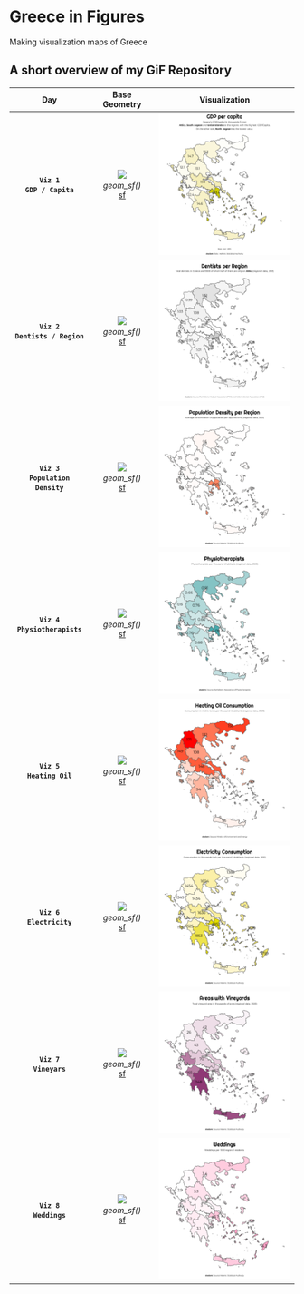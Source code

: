 # Greece in Figures

Making visualization maps of Greece

## A short overview of my GiF Repository

| **Day**  | **Base Geometry** | **Visualization** | 
| :-------------: | :---: |:-------------: |
| **`Viz 1`** <br> **`GDP / Capita`** | <img src="https://r-spatial.github.io/sf/logo.png" height="100"> <br> *geom_sf()* <br> [sf](https://r-spatial.github.io/sf/)|<img src="https://github.com/stesiam/Greece-In-Figures/blob/main/GIF-1/GIF-1.png" height="250">  |
| **`Viz 2`** <br> **`Dentists / Region`** | <img src="https://r-spatial.github.io/sf/logo.png" height="100"> <br> *geom_sf()* <br> [sf](https://r-spatial.github.io/sf/)|<img src="https://github.com/stesiam/Greece-In-Figures/blob/main/GIF-2/GIF-2.png" height="250">  |
| **`Viz 3`** <br> **`Population Density`** | <img src="https://r-spatial.github.io/sf/logo.png" height="100"> <br> *geom_sf()* <br> [sf](https://r-spatial.github.io/sf/)|<img src="https://github.com/stesiam/Greece-In-Figures/blob/main/GIF-3/GIF-3.png" height="250">  |
| **`Viz 4`** <br> **`Physiotherapists`** | <img src="https://r-spatial.github.io/sf/logo.png" height="100"> <br> *geom_sf()* <br> [sf](https://r-spatial.github.io/sf/)|<img src="https://github.com/stesiam/Greece-In-Figures/blob/main/GIF-4/GIF-4.png" height="250">  |
| **`Viz 5`** <br> **`Heating Oil`** | <img src="https://r-spatial.github.io/sf/logo.png" height="100"> <br> *geom_sf()* <br> [sf](https://r-spatial.github.io/sf/)|<img src="https://github.com/stesiam/Greece-In-Figures/blob/main/GIF-5/GIF-5.png" height="250">  |
| **`Viz 6`** <br> **`Electricity`** | <img src="https://r-spatial.github.io/sf/logo.png" height="100"> <br> *geom_sf()* <br> [sf](https://r-spatial.github.io/sf/)|<img src="https://github.com/stesiam/Greece-In-Figures/blob/main/GIF-6/GIF-6.png" height="250">  |
| **`Viz 7`** <br> **`Vineyars`** | <img src="https://r-spatial.github.io/sf/logo.png" height="100"> <br> *geom_sf()* <br> [sf](https://r-spatial.github.io/sf/)|<img src="https://github.com/stesiam/Greece-In-Figures/blob/main/GIF-7/GIF-7.png" height="250">  |
| **`Viz 8`** <br> **`Weddings`** | <img src="https://r-spatial.github.io/sf/logo.png" height="100"> <br> *geom_sf()* <br> [sf](https://r-spatial.github.io/sf/)|<img src="https://github.com/stesiam/Greece-In-Figures/blob/main/GIF-8/GIF-8.png" height="250">  |
